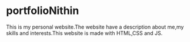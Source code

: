 # portfolioNithin
This is my personal website.The website have a description about me,my skills and interests.This website is made with HTML,CSS and JS.
